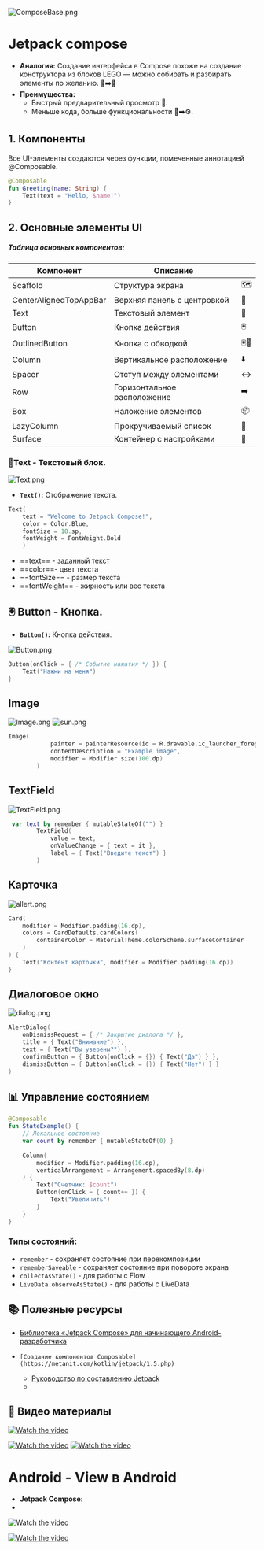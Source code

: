 ![ComposeBase.png](../../images/ComposeBase.png)

# Jetpack compose

* **Аналогия:** Создание интерфейса в Compose похоже на создание конструктора из блоков LEGO — можно собирать и разбирать элементы по желанию. 🧱➡️🏰
* **Преимущества:**
  * Быстрый предварительный просмотр 👀.
  * Меньше кода, больше функциональности 📝➡️⚙️.

## 1. Компоненты

Все UI-элементы создаются через функции, помеченные аннотацией @Composable.

````kotlin
@Composable
fun Greeting(name: String) {
    Text(text = "Hello, $name!")
}
````

## 2. Основные элементы UI

##### **Таблица основных компонентов:**

|Компонент|Описание||
|---------|--------|-|
|Scaffold|Структура экрана|🗺️|
|CenterAlignedTopAppBar|Верхняя панель с центровкой|📌|
|Text|Текстовый элемент|📝|
|Button|Кнопка действия|🖲️|
|OutlinedButton|Кнопка с обводкой|🖲️🔲|
|Column|Вертикальное расположение|⬇️|
|Spacer|Отступ между элементами|↔️|
|Row|Горизонтальное расположение|➡️|
|Box|Наложение элементов|📦|
|LazyColumn|Прокручиваемый список|📜|
|Surface|Контейнер с настройками|🎨|

### 📝Text - Текстовый блок.

![Text.png](..\Text.png)

* **`Text()`:** Отображение текста.

````kotlin
Text(
    text = "Welcome to Jetpack Compose!",
    color = Color.Blue,
    fontSize = 18.sp,
    fontWeight = FontWeight.Bold
    )
````

* ==text== - заданный текст
* ==color==- цвет текста
* ==fontSize== - размер текста
* ==fontWeight== - жирность или вес текста

## 🖲️ Button - Кнопка.

* **`Button()`:** Кнопка действия.

![Button.png](..\Button.png)

````kotlin
Button(onClick = { /* Событие нажатия */ }) {
    Text("Нажми на меня")
}
````

## Image

![Image.png](..\Image.png)
![sun.png](..\sun.png)

````kotlin
Image(
            painter = painterResource(id = R.drawable.ic_launcher_foreground),
            contentDescription = "Example image",
            modifier = Modifier.size(100.dp)
        )
````

## TextField

![TextField.png](..\TextField.png)

````kotlin
 var text by remember { mutableStateOf("") }
        TextField(
            value = text,
            onValueChange = { text = it },
            label = { Text("Введите текст") }
        )

````

## Карточка

![allert.png](..\allert.png)

````kotlin
Card(
    modifier = Modifier.padding(16.dp),
    colors = CardDefaults.cardColors(
        containerColor = MaterialTheme.colorScheme.surfaceContainer
    )
) {
    Text("Контент карточки", modifier = Modifier.padding(16.dp))
}

````

## Диалоговое окно

![dialog.png](..\dialog.png)

````kotlin
AlertDialog(
    onDismissRequest = { /* Закрытие диалога */ },
    title = { Text("Внимание") },
    text = { Text("Вы уверены?") },
    confirmButton = { Button(onClick = {}) { Text("Да") } },
    dismissButton = { Button(onClick = {}) { Text("Нет") } }
)

````

## 📊 Управление состоянием

````kotlin
@Composable
fun StateExample() {
    // Локальное состояние
    var count by remember { mutableStateOf(0) }
    
    Column(
        modifier = Modifier.padding(16.dp),
        verticalArrangement = Arrangement.spacedBy(8.dp)
    ) {
        Text("Счетчик: $count")
        Button(onClick = { count++ }) {
            Text("Увеличить")
        }
    }
}
````

### Типы состояний:

* `remember` - сохраняет состояние при перекомпозиции
* `rememberSaveable` - сохраняет состояние при повороте экрана
* `collectAsState()` - для работы с Flow
* `LiveData.observeAsState()` - для работы с LiveData

## 📚 Полезные ресурсы

* [Библиотека «Jetpack Compose» для начинающего Android-разработчика](https://habr.com/ru/articles/757572/)
* ````
  [Создание компонентов Composable](https://metanit.com/kotlin/jetpack/1.5.php)
  ````
  
  * [Руководство по составлению Jetpack](https://developer.android.com/develop/ui/compose/tutorial?hl=ru)
  * 

## 🎥 Видео материалы

[![Watch the video](https://img.youtube.com/vi/taWNluAoyaE/0.jpg)](https://www.youtube.com/watch?v=taWNluAoyaE&pp=ygUhamV0cGFjayBjb21wb3NlIE1hdGVyaWFsIERlc2lnbiAz)

[![Watch the video](https://img.youtube.com/vi/YEcVkUN6caw/0.jpg)](https://youtu.be/YEcVkUN6caw?list=PLIh9yLdjK2YeRLnD-gJyVWIq_w-7OMv8r)
[![Watch the video](https://img.youtube.com/vi/7Xg1HSox8QI/0.jpg)](https://youtu.be/7Xg1HSox8QI?list=PLXtiZNKIobF5E1JgDaisqnVJfbZeUFYkm)

# Android - View в Android

* **Jetpack Compose:**
* 

[![Watch the video](https://img.youtube.com/vi/6iVK-DRp61c/0.jpg)](https://youtu.be/6iVK-DRp61c?list=PLIh9yLdjK2YeRLnD-gJyVWIq_w-7OMv8r)

[![Watch the video](https://img.youtube.com/vi/RKMx8aj-q7Y/0.jpg)](https://youtu.be/RKMx8aj-q7Y?list=PLXtiZNKIobF5E1JgDaisqnVJfbZeUFYkm)
